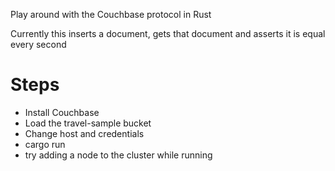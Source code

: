 Play around with the Couchbase protocol in Rust

Currently this inserts a document, gets that document and asserts it is equal every second

# Steps

- Install Couchbase
- Load the travel-sample bucket
- Change host and credentials
- cargo run
- try adding a node to the cluster while running
